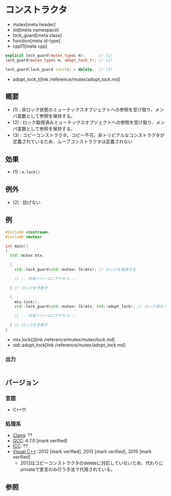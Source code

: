 # コンストラクタ
* mutex[meta header]
* std[meta namespace]
* lock_guard[meta class]
* function[meta id-type]
* cpp11[meta cpp]

```cpp
explicit lock_guard(mutex_type& m);      // (1)
lock_guard(mutex_type& m, adopt_lock_t); // (2)

lock_guard(lock_guard const&) = delete;  // (3)
```
* adopt_lock_t[link /reference/mutex/adopt_lock.md]

## 概要
- (1) : 非ロック状態のミューテックスオブジェクトへの参照を受け取り、メンバ変数として参照を保持する。
- (2) : ロック取得済みミューテックスオブジェクトへの参照を受け取り、メンバ変数として参照を保持する。
- (3) : コピーコンストラクタ。コピー不可。非トリビアルなコンストラクタが定義されているため、ムーブコンストラクタは定義されない


## 効果
- (1) : `m.lock()`


## 例外
- (2) : 投げない


## 例
```cpp example
#include <iostream>
#include <mutex>

int main()
{
  std::mutex mtx;

  {
    std::lock_guard<std::mutex> lk(mtx); // ロックを取得する

    // ...共有リソースにアクセス...

  } // ロックを手放す

  {
    mtx.lock();
    std::lock_guard<std::mutex> lk(mtx, std::adopt_lock); // ロック済みミューテックスを渡す

    // ...共有リソースにアクセス...

  } // ロックを手放す
}
```
* mtx.lock()[link /reference/mutex/mutex/lock.md]
* std::adopt_lock[link /reference/mutex/adopt_lock.md]

### 出力
```
```

## バージョン
### 言語
- C++11

### 処理系
- [Clang](/implementation.md#clang): ??
- [GCC](/implementation.md#gcc): 4.7.0 [mark verified]
- [ICC](/implementation.md#icc): ??
- [Visual C++](/implementation.md#visual_cpp): 2012 [mark verified], 2013 [mark verified], 2015 [mark verified]
    - 2012はコピーコンストラクタのdeleteに対応していないため、代わりにprivateで宣言のみ行う手法で代用されている。


## 参照


